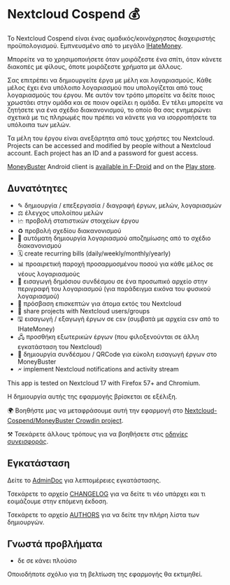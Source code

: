 # Nextcloud Cospend 💰

Το Nextcloud Cospend είναι ένας ομαδικός/κοινόχρηστος διαχειριστής προϋπολογισμού. Εμπνευσμένο από το μεγάλο [IHateMoney](https://github.com/spiral-project/ihatemoney/).

Μπορείτε να το χρησιμοποιήσετε όταν μοιράζεστε ένα σπίτι, όταν κάνετε διακοπές με φίλους, όποτε μοιράζεστε χρήματα με άλλους.

Σας επιτρέπει να δημιουργείτε έργα με μέλη και λογαριασμούς. Κάθε μέλος έχει ένα υπόλοιπο λογαριασμού που υπολογίζεται από τους λογαριασμούς του έργου. Με αυτόν τον τρόπο μπορείτε να δείτε ποιος χρωστάει στην ομάδα και σε ποιον οφείλει η ομάδα. Εν τέλει μπορείτε να ζητήσετε για ένα σχέδιο διακανονισμού, το οποίο θα σας ενημερώνει σχετικά με τις πληρωμές που πρέπει να κάνετε για να ισορροπήσετε τα υπόλοιπα των μελών.

Τα μέλη του έργου είναι ανεξάρτητα από τους χρήστες του Nextcloud. Projects can be accessed and modified by people without a Nextcloud account. Each project has an ID and a password for guest access.

[MoneyBuster](https://gitlab.com/eneiluj/moneybuster) Android client is [available in F-Droid](https://f-droid.org/packages/net.eneiluj.moneybuster/) and on the [Play store](https://play.google.com/store/apps/details?id=net.eneiluj.moneybuster).

## Δυνατότητες

* ✎ δημιουργία / επεξεργασία / διαγραφή έργων, μελών, λογαριασμών
* ⚖ έλεγχος υπολοίπου μελών
* 🗠 προβολή στατιστικών στοιχείων έργου
* ♻ προβολή σχεδίου διακανονισμού
* 🎇 αυτόματη δημιουργία λογαριασμού αποζημίωσης από το σχέδιο διακανονισμού
* 🗓 create recurring bills (daily/weekly/monthly/yearly)
* 📊 προαιρετική παροχή προσαρμοσμένου ποσού για κάθε μέλος σε νέους λογαριασμούς
* 🔗 εισαγωγή δημόσιου συνδέσμου σε ένα προσωπικό αρχείο στην περιγραφή του λογαριασμού (για παράδειγμα εικόνα του φυσικού λογαριασμού)
* 👩 πρόσβαση επισκεπτών για άτομα εκτός του Nextcloud
* 👫 share projects with Nextcloud users/groups
* 🖫 εισαγωγή / εξαγωγή έργων σε csv (συμβατά με αρχεία csv από το IHateMoney)
* 🖧 προσθήκη εξωτερικών έργων (που φιλοξενούνται σε άλλη εγκατάσταση του Nextcloud)
* 🔗 δημιουργία συνδέσμου / QRCode για εύκολη εισαγωγή έργων στο MoneyBuster
* 🗲 implement Nextcloud notifications and activity stream

This app is tested on Nextcloud 17 with Firefox 57+ and Chromium.

Η δημιουργία αυτής της εφαρμογής βρίσκεται σε εξέλιξη.

🌍 Βοηθήστε μας να μεταφράσουμε αυτή την εφαρμογή στο [Nextcloud-Cospend/MoneyBuster Crowdin project](https://crowdin.com/project/moneybuster).

⚒ Τσεκάρετε άλλους τρόπους για να βοηθήσετε στις [οδηγίες συνεισφοράς](https://gitlab.com/eneiluj/cospend-nc/blob/master/CONTRIBUTING.md).

## Εγκατάσταση

Δείτε το [AdminDoc](https://gitlab.com/eneiluj/cospend-nc/wikis/admindoc) για λεπτομέρειες εγκατάστασης.

Τσεκάρετε το αρχείο [CHANGELOG](https://gitlab.com/eneiluj/cospend-nc/blob/master/CHANGELOG.md#change-log) για να δείτε τι νέο υπάρχει και τι εοιμάζουμε στην επόμενη έκδοση.

Τσεκάρετε το αρχείο [AUTHORS](https://gitlab.com/eneiluj/cospend-nc/blob/master/AUTHORS.md#authors) για να δείτε την πλήρη λίστα των δημιουργών.

## Γνωστά προβλήματα

* δε σε κάνει πλούσιο

Οποιοδήποτε σχόλιο για τη βελτίωση της εφαρμογής θα εκτιμηθεί.